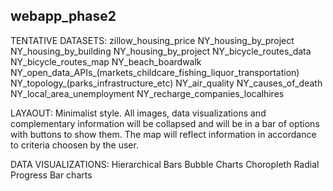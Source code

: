 ## webapp_phase2

TENTATIVE DATASETS:
zillow_housing_price
NY_housing_by_project
NY_housing_by_building
NY_housing_by_project
NY_bicycle_routes_data
NY_bicycle_routes_map
NY_beach_boardwalk
NY_open_data_APIs_(markets_childcare_fishing_liquor_transportation)
NY_topology_(parks_infrastructure_etc)
NY_air_quality
NY_causes_of_death
NY_local_area_unemployment
NY_recharge_companies_localhires

LAYAOUT:
Minimalist style.
All images, data visualizations and complementary information will be collapsed
and will be in a bar of options with buttons to show them.
The map  will reflect information in accordance to criteria choosen by  the 
user.

DATA VISUALIZATIONS:
Hierarchical Bars
Bubble Charts
Choropleth
Radial Progress
Bar charts
